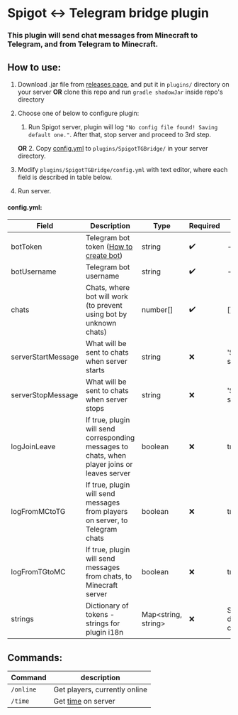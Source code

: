 # Spigot <-> Telegram bridge plugin

### This plugin will send chat messages from Minecraft to Telegram, and from Telegram to Minecraft.

## How to use:

1. Download .jar file from [releases page](https://github.com/kraftwerk28/spigot-tg-bridge/releases), and put it in `plugins/` directory on your server **OR** clone this repo and run `gradle shadowJar` inside repo's directory

2. Choose one of below to configure plugin:
    1. Run Spigot server, plugin will log `"No config file found! Saving default one."`. After that, stop server and proceed to 3rd step.
    
    **OR**
    2. Copy [config.yml](https://raw.githubusercontent.com/kraftwerk28/spigot-tg-bridge/master/src/main/resources/config.yml) to `plugins/SpigotTGBridge/` in your server directory.

3. Modify `plugins/SpigotTGBridge/config.yml` with text editor, where each field is described in table below.

4. Run server.

#### config.yml:
| Field | Description | Type | Required | Default |
| --- | --- | --- | --- | --- |
| botToken | Telegram bot token ([How to create bot](https://core.telegram.org/bots#3-how-do-i-create-a-bot)) | string | :heavy_check_mark: | - |
| botUsername | Telegram bot username | string | :heavy_check_mark: | - |
| chats | Chats, where bot will work (to prevent using bot by unknown chats) | number[] | :heavy_check_mark: | [] |
| serverStartMessage | What will be sent to chats when server starts | string | :x: | 'Server started.' |
| serverStopMessage | What will be sent to chats when server stops | string | :x: | 'Server stopped.' |
| logJoinLeave | If true, plugin will send corresponding messages to chats, when player joins or leaves server | boolean | :x: | true |
| logFromMCtoTG | If true, plugin will send messages from players on server, to Telegram chats | boolean | :x: | true |
| logFromTGtoMC | If true, plugin will send messages from chats, to Minecraft server | boolean | :x: | true |
| strings | Dictionary of tokens - strings for plugin i18n | Map<string, string> | :x: | See default config |

## Commands:
| Command | description |
| --- | --- |
| `/online` | Get players, currently online |
| `/time` | Get [time](https://minecraft.gamepedia.com/Day-night_cycle) on server |

